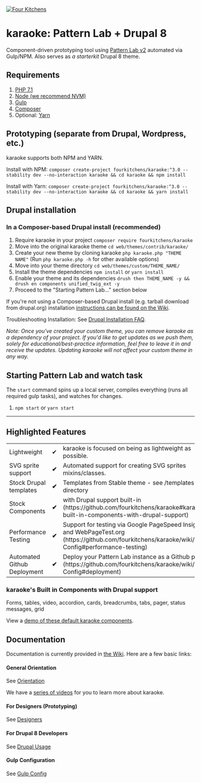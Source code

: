 [![Four Kitchens](https://img.shields.io/badge/4K-Four%20Kitchens-35AA4E.svg)](https://fourkitchens.com/)

# karaoke: Pattern Lab + Drupal 8

Component-driven prototyping tool using [Pattern Lab v2](http://patternlab.io/) automated via Gulp/NPM. Also serves as _a starterkit_ Drupal 8 theme.

## Requirements

1.  [PHP 7.1](http://www.php.net/)
2.  [Node (we recommend NVM)](https://github.com/creationix/nvm)
3.  [Gulp](http://gulpjs.com/)
4.  [Composer](https://getcomposer.org/)
5.  Optional: [Yarn](https://github.com/yarnpkg/yarn)

## Prototyping (separate from Drupal, Wordpress, etc.)

karaoke supports both NPM and YARN.

Install with NPM:
`composer create-project fourkitchens/karaoke:^3.0 --stability dev --no-interaction karaoke && cd karaoke && npm install`

Install with Yarn:
`composer create-project fourkitchens/karaoke:^3.0 --stability dev --no-interaction karaoke && cd karaoke && yarn install`

## Drupal installation

### In a Composer-based Drupal install (recommended)

1. Require karaoke in your project `composer require fourkitchens/karaoke`
2. Move into the original karaoke theme `cd web/themes/contrib/karaoke/`
3. Create your new theme by cloning karaoke `php karaoke.php "THEME NAME"` (Run `php karaoke.php -h` for other available options)
4. Move into your theme directory `cd web/themes/custom/THEME_NAME/`
5. Install the theme dependencies `npm install` or `yarn install`
6. Enable your theme and its dependencies `drush then THEME_NAME -y && drush en components unified_twig_ext -y`
7. Proceed to the "Starting Pattern Lab…" section below

If you're not using a Composer-based Drupal install (e.g. tarball download from drupal.org) installation [instructions can be found on the Wiki](https://github.com/fourkitchens/karaoke/wiki/Installation).

Troubleshooting Installation: See [Drupal Installation FAQ](https://github.com/fourkitchens/karaoke/wiki/Installation#drupal-installation-faq).

_Note: Once you've created your custom theme, you can remove karaoke as a dependency of your project. If you'd like to get updates as we push them, solely for educational/best-practice information, feel free to leave it in and receive the updates. Updating karaoke will not affect your custom theme in any way._

## Starting Pattern Lab and watch task

The `start` command spins up a local server, compiles everything (runs all required gulp tasks), and watches for changes.

1.  `npm start` or `yarn start`

---

## Highlighted Features

<table><tbody>
<tr><td>Lightweight</td><td>✔</td><td>karaoke is focused on being as lightweight as possible.</td></tr>
<tr><td>SVG sprite support </td><td><strong>✔</strong></td><td>Automated support for creating SVG sprites mixins/classes.</td></tr>
<tr><td>Stock Drupal templates </td><td><strong>✔</strong></td><td>Templates from Stable theme - see /templates directory</td></tr>
<tr><td>Stock Components </td><td><strong>✔</strong></td><td>with Drupal support built-in (https://github.com/fourkitchens/karaoke#karaokes-built-in-components-with-drupal-support)</td></tr>
<tr><td>Performance Testing </td><td><strong>✔</strong></td><td>Support for testing via Google PageSpeed Insights and WebPageTest.org (https://github.com/fourkitchens/karaoke/wiki/Gulp-Config#performance-testing)</td></tr>
<tr><td>Automated Github Deployment </td><td><strong>✔</strong></td><td>Deploy your Pattern Lab instance as a Github page (https://github.com/fourkitchens/karaoke/wiki/Gulp-Config#deployment)</td></tr>
</tbody></table>

<h3 id="components">karaoke's Built in Components with Drupal support</h3>
Forms, tables, video, accordion, cards, breadcrumbs, tabs, pager, status messages, grid

View a [demo of these default karaoke components](https://fourkitchens.github.io/karaoke/pattern-lab/public/).

## Documentation

Documentation is currently provided in [the Wiki](https://github.com/fourkitchens/karaoke/wiki). Here are a few basic links:

#### General Orientation

See [Orientation](https://github.com/fourkitchens/karaoke/wiki/Orientation)

We have a [series of videos](https://www.youtube.com/playlist?list=PLO9S6JjNqWsGMQLDfE8Ekt0ryrGa3g4km) for you to learn more about karaoke.

#### For Designers (Prototyping)

See [Designers](https://github.com/fourkitchens/karaoke/wiki/For-Designers)

#### For Drupal 8 Developers

See [Drupal Usage](https://github.com/fourkitchens/karaoke/wiki/Drupal-Usage)

#### Gulp Configuration

See [Gulp Config](https://github.com/fourkitchens/karaoke/wiki/Gulp-Config)
